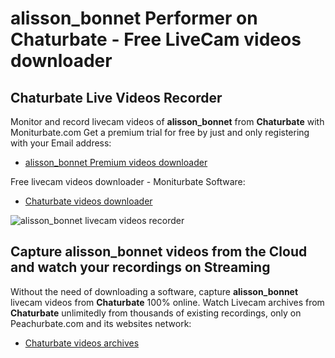 # alisson_bonnet Performer on Chaturbate - Free LiveCam videos downloader

## Chaturbate Live Videos Recorder

Monitor and record livecam videos of **alisson_bonnet** from **Chaturbate** with Moniturbate.com
Get a premium trial for free by just and only registering with your Email address:
* [alisson_bonnet Premium videos downloader](https://moniturbate.com/request-demo-licence-key.html)

Free livecam videos downloader - Moniturbate Software:
* [Chaturbate videos downloader](https://moniturbate.com/moniturbate-download-software.html)

![alisson_bonnet livecam videos recorder](https://peachurnet.com/templates/moniturbate-software.png)


## Capture alisson_bonnet videos from the Cloud and watch your recordings on Streaming

Without the need of downloading a software, capture **alisson_bonnet** livecam videos from **Chaturbate** 100% online.
Watch Livecam archives from **Chaturbate** unlimitedly from thousands of existing recordings, only on Peachurbate.com and its websites network:
* [Chaturbate videos archives](https://peachurnet.com/)